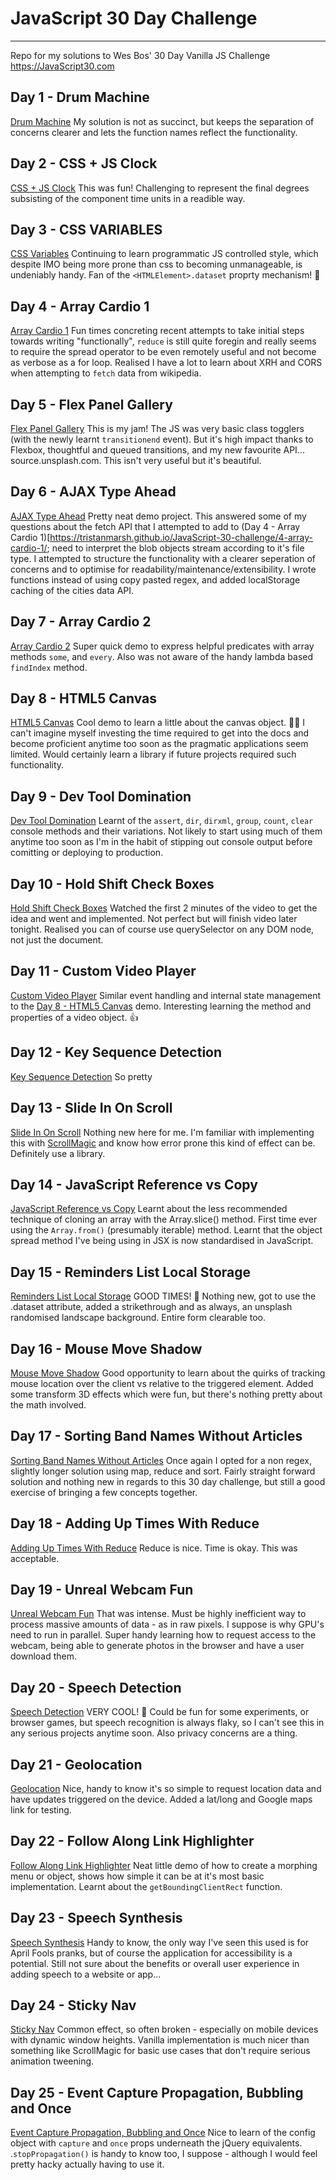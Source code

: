# JavaScript 30 Day Challenge
---
Repo for my solutions to Wes Bos' 30 Day Vanilla JS Challenge https://JavaScript30.com

## Day 1 - Drum Machine
[Drum Machine](https://tristanmarsh.github.io/JavaScript-30-challenge/1-drum-machine/)
My solution is not as succinct, but keeps the separation of concerns clearer and lets the function names reflect the functionality.

## Day 2 - CSS + JS Clock
[CSS + JS Clock](https://tristanmarsh.github.io/JavaScript-30-challenge/2-clock/)
This was fun! Challenging to represent the final degrees subsisting of the component time units in a readible way.

## Day 3 - CSS VARIABLES
[CSS Variables](https://tristanmarsh.github.io/JavaScript-30-challenge/3-css-variables/)
Continuing to learn programmatic JS controlled style, which despite IMO being more prone than css to becoming unmanageable, is undeniably handy. Fan of the `<HTMLElement>.dataset` proprty mechanism! 👏

## Day 4 - Array Cardio 1
[Array Cardio 1](https://tristanmarsh.github.io/JavaScript-30-challenge/4-array-cardio-1/)
Fun times concreting recent attempts to take initial steps towards writing "functionally", `reduce` is still quite foregin and really seems to require the spread operator to be even remotely useful and not become as verbose as a for loop. Realised I have a lot to learn about XRH and CORS when attempting to `fetch` data from wikipedia.

## Day 5 - Flex Panel Gallery
[Flex Panel Gallery](https://tristanmarsh.github.io/JavaScript-30-challenge/5-flex-panel-gallery/)
This is my jam! The JS was very basic class togglers (with the newly learnt `transitionend` event). But it's high impact thanks to Flexbox, thoughtful and queued transitions, and my new favourite API...  source.unsplash.com. This isn't very useful but it's beautiful.

## Day 6 - AJAX Type Ahead
[AJAX Type Ahead](https://tristanmarsh.github.io/JavaScript-30-challenge/6-type-ahead/)
Pretty neat demo project. This answered some of my questions about the fetch API that I attempted to add to (Day 4 - Array Cardio 1)[https://tristanmarsh.github.io/JavaScript-30-challenge/4-array-cardio-1/; need to interpret the blob objects stream according to it's file type. I attempted to structure the functionality with a clearer seperation of concerns and to optimise for readability/maintenance/extensibility. I wrote functions instead of using copy pasted regex, and added localStorage caching of the cities data API.

## Day 7 - Array Cardio 2
[Array Cardio 2](https://tristanmarsh.github.io/JavaScript-30-challenge/7-array-cardio-2/)
Super quick demo to express helpful predicates with array methods `some`, and `every`. Also was not aware of the handy lambda based `findIndex` method.

## Day 8 - HTML5 Canvas
[HTML5 Canvas](https://tristanmarsh.github.io/JavaScript-30-challenge/8-html5-canvas/)
Cool demo to learn a little about the canvas object. 👨‍🎨 I can't imagine myself investing the time required to get into the docs and become proficient anytime too soon as the pragmatic applications seem limited. Would certainly learn a library if future projects required such functionality.

## Day 9 - Dev Tool Domination
[Dev Tool Domination](https://tristanmarsh.github.io/JavaScript-30-challenge/9-dev-tool-domination/)
Learnt of the `assert`, `dir`, `dirxml`, `group`, `count`, `clear` console methods and their variations. Not likely to start using much of them anytime too soon as I'm in the habit of stipping out console output before comitting or deploying to production.

## Day 10 - Hold Shift Check Boxes
[Hold Shift Check Boxes](https://tristanmarsh.github.io/JavaScript-30-challenge/10-hold-shift-check-boxes/)
Watched the first 2 minutes of the video to get the idea and went and implemented. Not perfect but will finish video later tonight. Realised you can of course use querySelector on any DOM node, not just the document.

## Day 11 - Custom Video Player
[Custom Video Player](https://tristanmarsh.github.io/JavaScript-30-challenge/11-custom-video-player/)
Similar event handling and internal state management to the [Day 8 - HTML5 Canvas](https://tristanmarsh.github.io/JavaScript-30-challenge/8-html5-canvas/) demo. Interesting learning the method and properties of a video object. 👍


## Day 12 - Key Sequence Detection
[Key Sequence Detection](https://tristanmarsh.github.io/JavaScript-30-challenge/12-key-sequence-detection/)
So pretty

## Day 13 - Slide In On Scroll
[Slide In On Scroll](https://tristanmarsh.github.io/JavaScript-30-challenge/13-slide-in-on-scroll/)
Nothing new here for me. I'm familiar with implementing this with [ScrollMagic](https://github.com/janpaepke/ScrollMagic) and know how error prone this kind of effect can be. Definitely use a library.

## Day 14 - JavaScript Reference vs Copy
[JavaScript Reference vs Copy](https://tristanmarsh.github.io/JavaScript-30-challenge/14-javascript-reference-vs-copy/)
Learnt about the less recommended technique of cloning an array with the Array.slice() method. First time ever using the `Array.from()` (presumably iterable) method. Learnt that the object spread method I've being using in JSX is now standardised in JavaScript.

## Day 15 - Reminders List Local Storage
[Reminders List Local Storage](https://tristanmarsh.github.io/JavaScript-30-challenge/15-reminders-list-local-storage/)
GOOD TIMES! 🌮 Nothing new, got to use the <element>.dataset attribute, added a strikethrough and as always, an unsplash randomised landscape background. Entire form clearable too.

## Day 16 - Mouse Move Shadow
[Mouse Move Shadow](https://tristanmarsh.github.io/JavaScript-30-challenge/16-mouse-move-shadow/)
Good opportunity to learn about the quirks of tracking mouse location over the client vs relative to the triggered element. Added some transform 3D effects which were fun, but there's nothing pretty about the math involved.

## Day 17 - Sorting Band Names Without Articles
[Sorting Band Names Without Articles](https://tristanmarsh.github.io/JavaScript-30-challenge/17-sort-without-articles/)
Once again I opted for a non regex, slightly longer solution using map, reduce and sort. Fairly straight forward solution and nothing new in regards to this 30 day challenge, but still a good exercise of bringing a few concepts together.

## Day 18 - Adding Up Times With Reduce
[Adding Up Times With Reduce](https://tristanmarsh.github.io/JavaScript-30-challenge/18-adding-up-times-with-reduce/)
Reduce is nice. Time is okay. This was acceptable.

## Day 19 - Unreal Webcam Fun
[Unreal Webcam Fun](https://tristanmarsh.github.io/JavaScript-30-challenge/19-unreal-webcam-fun/)
That was intense. Must be highly inefficient way to process massive amounts of data - as in raw pixels. I suppose is why GPU's need to run in parallel. Super handy learning how to request access to the webcam, being able to generate photos in the browser and have a user download them.

## Day 20 - Speech Detection
[Speech Detection](https://tristanmarsh.github.io/JavaScript-30-challenge/20-speech-detection/)
VERY COOL! 👏 Could be fun for some experiments, or browser games, but speech recognition is always flaky, so I can't see this in any serious projects anytime soon. Also privacy concerns are a thing.

## Day 21 - Geolocation
[Geolocation](https://tristanmarsh.github.io/JavaScript-30-challenge/21-geolocation/)
Nice, handy to know it's so simple to request location data and have updates triggered on the device. Added a lat/long and Google maps link for testing.

## Day 22 - Follow Along Link Highlighter
[Follow Along Link Highlighter](https://tristanmarsh.github.io/JavaScript-30-challenge/22-follow-along-link-highlighter/)
Neat little demo of how to create a morphing menu or object, shows how simple it can be at it's most basic implementation. Learnt about the `getBoundingClientRect` function.

## Day 23 - Speech Synthesis
[Speech Synthesis](https://tristanmarsh.github.io/JavaScript-30-challenge/23-speech-synthesis/)
Handy to know, the only way I've seen this used is for April Fools pranks, but of course the application for accessibility is a potential. Still not sure about the benefits or overall user experience in adding speech to a website or app...

## Day 24 - Sticky Nav
[Sticky Nav](https://tristanmarsh.github.io/JavaScript-30-challenge/24-sticky-nav/)
Common effect, so often broken - especially on mobile devices with dynamic window heights. Vanilla implementation is much nicer than something like ScrollMagic for basic use cases that don't require serious animation tweening.

## Day 25 - Event Capture Propagation, Bubbling and Once
[Event Capture Propagation, Bubbling and Once](https://tristanmarsh.github.io/JavaScript-30-challenge/25-event-capture-propagation-bubbling-and-once/)
Nice to learn of the config object with `capture` and `once` props underneath the jQuery equivalents. <MouseEvent>.`stopPropagation()` is handy to know too, I suppose - although I would feel pretty hacky actually having to use it.
